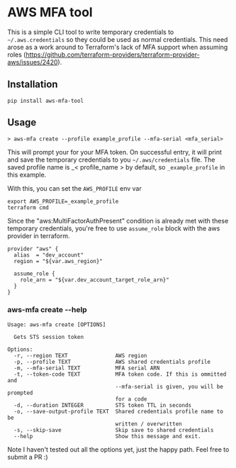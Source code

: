 # AWS MFA tool

This is a simple CLI tool to write temporary credentials to `~/.aws.credentials` so they could be used as normal credentials. This need arose as a work around to Terraform's lack of MFA support when assuming roles (https://github.com/terraform-providers/terraform-provider-aws/issues/2420).

## Installation

```
pip install aws-mfa-tool
```

## Usage

```
> aws-mfa create --profile example_profile --mfa-serial <mfa_serial>
```

This will prompt your for your MFA token. On successful entry, it will print and save the temporary credentials to you `~/.aws/credentials` file. The saved profile name is _< profile_name > by default, so `_example_profile` in this example.

With this, you can set the `AWS_PROFILE` env var
```
export AWS_PROFILE=_example_profile
terraform cmd
```

Since the "aws:MultiFactorAuthPresent" condition is already met with these temporary credentials, you're free to use `assume_role` block with the aws provider in terraform.

```
provider "aws" {
  alias  = "dev_account"
  region = "${var.aws_region}"

  assume_role {
    role_arn = "${var.dev_account_target_role_arn}"
  }
}
```

### aws-mfa create --help

```
Usage: aws-mfa create [OPTIONS]

  Gets STS session token

Options:
  -r, --region TEXT               AWS region
  -p, --profile TEXT              AWS shared credentials profile
  -m, --mfa-serial TEXT           MFA serial ARN
  -t, --token-code TEXT           MFA token code. If this is ommitted and
                                  --mfa-serial is given, you will be prompted
                                  for a code
  -d, --duration INTEGER          STS token TTL in seconds
  -o, --save-output-profile TEXT  Shared credentials profile name to be
                                  written / overwritten
  -s, --skip-save                 Skip save to shared credentials
  --help                          Show this message and exit.
```

Note I haven't tested out all the options yet, just the happy path. Feel free to submit a PR :)
